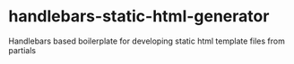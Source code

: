 # handlebars-static-html-generator
Handlebars based boilerplate for developing static html template files from partials
